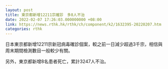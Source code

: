 ```yaml
---
layout: post
title: 東京都新增12211宗確診　多8人不治
date: 2022-02-07 17:26:03.000000000 +08:00
link: https://news.rthk.hk/rthk/ch/component/k2/1632395-20220207.htm
categories: rthk
---
```


日本東京都新增12211宗新冠病毒確診個案，較之前一日減少超過3千宗，相信與周末期間檢測數目一般較少有關。

另外，東京都新增8名患者死亡，累計3247人不治。
